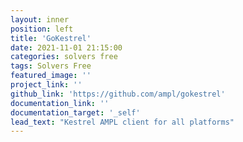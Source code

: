 ```yaml
---
layout: inner
position: left
title: 'GoKestrel'
date: 2021-11-01 21:15:00
categories: solvers free
tags: Solvers Free
featured_image: ''
project_link: ''
github_link: 'https://github.com/ampl/gokestrel'
documentation_link: ''
documentation_target: '_self'
lead_text: "Kestrel AMPL client for all platforms"
---
```

